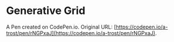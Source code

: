 # Generative Grid

A Pen created on CodePen.io. Original URL: [https://codepen.io/a-trost/pen/rNGPxaJ](https://codepen.io/a-trost/pen/rNGPxaJ).


